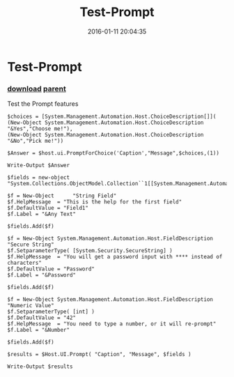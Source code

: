 ﻿---
pid:            6176
parent:         608
children:       
poster:         sdfsdfsdfsdfs sd
title:          Test-Prompt
date:           2016-01-11 20:04:35
description:    Test the Prompt features
format:         posh
---

# Test-Prompt

### [download](6176.ps1) [parent](608.md) 

Test the Prompt features

```posh
$choices = [System.Management.Automation.Host.ChoiceDescription[]](
(New-Object System.Management.Automation.Host.ChoiceDescription "&Yes","Choose me!"),
(New-Object System.Management.Automation.Host.ChoiceDescription "&No","Pick me!"))

$Answer = $host.ui.PromptForChoice('Caption',"Message",$choices,(1))

Write-Output $Answer

$fields = new-object "System.Collections.ObjectModel.Collection``1[[System.Management.Automation.Host.FieldDescription]]"

$f = New-Object 	 "String Field"
$f.HelpMessage  = "This is the help for the first field"
$f.DefaultValue = "Field1"
$f.Label = "&Any Text"

$fields.Add($f)

$f = New-Object System.Management.Automation.Host.FieldDescription "Secure String"
$f.SetparameterType( [System.Security.SecureString] )
$f.HelpMessage  = "You will get a password input with **** instead of characters"
$f.DefaultValue = "Password"
$f.Label = "&Password"

$fields.Add($f)

$f = New-Object System.Management.Automation.Host.FieldDescription "Numeric Value"
$f.SetparameterType( [int] )
$f.DefaultValue = "42"
$f.HelpMessage  = "You need to type a number, or it will re-prompt"
$f.Label = "&Number"

$fields.Add($f)

$results = $Host.UI.Prompt( "Caption", "Message", $fields )

Write-Output $results
```
